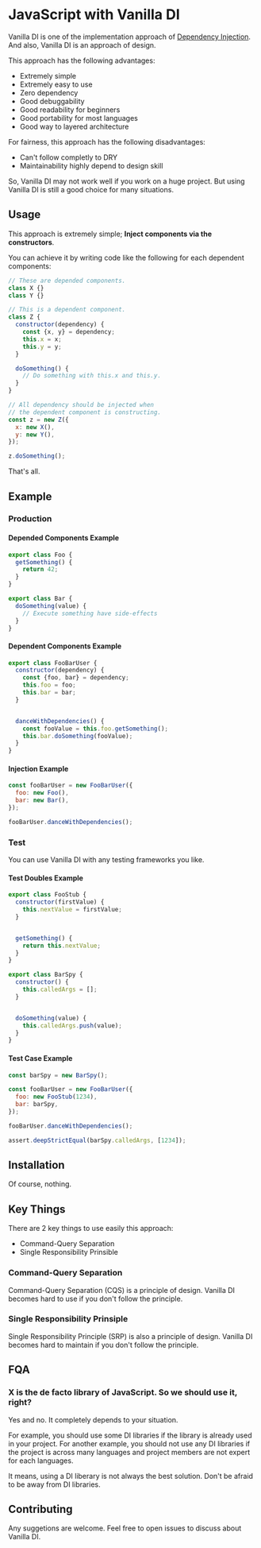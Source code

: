 JavaScript with Vanilla DI
==========================

Vanilla DI is one of the implementation approach of [Dependency Injection](https://en.wikipedia.org/wiki/Dependency_injection).
And also, Vanilla DI is an approach of design.

This approach has the following advantages:

- Extremely simple
- Extremely easy to use
- Zero dependency
- Good debuggability
- Good readability for beginners
- Good portability for most languages
- Good way to layered architecture

For fairness, this approach has the following disadvantages:

- Can't follow completly to DRY
- Maintainability highly depend to design skill

So, Vanilla DI may not work well if you work on a huge project.
But using Vanilla DI is still a good choice for many situations.



Usage
-----

This approach is extremely simple; **Inject components via the constructors**.

You can achieve it by writing code like the following for each dependent components:

```javascript
// These are depended components.
class X {}
class Y {}

// This is a dependent component.
class Z {
  constructor(dependency) {
	const {x, y} = dependency;
	this.x = x;
	this.y = y;
  }

  doSomething() {
    // Do something with this.x and this.y.
  }
}

// All dependency should be injected when
// the dependent component is constructing.
const z = new Z({
  x: new X(),
  y: new Y(),
});

z.doSomething();
```

That's all.



Example
-------

### Production
#### Depended Components Example

```javascript:foo.mjs
export class Foo {
  getSomething() {
    return 42;
  }
}
```

```javascript:bar.mjs
export class Bar {
  doSomething(value) {
    // Execute something have side-effects
  }
}
```

#### Dependent Components Example

```javascript:foo_bar_user.mjs
export class FooBarUser {
  constructor(dependency) {
    const {foo, bar} = dependency;
    this.foo = foo;
    this.bar = bar;
  }


  danceWithDependencies() {
    const fooValue = this.foo.getSomething();
    this.bar.doSomething(fooValue);
  }
}
``` 

#### Injection Example

```javascript:index.mjs
const fooBarUser = new FooBarUser({
  foo: new Foo(),
  bar: new Bar(),
});

fooBarUser.danceWithDependencies();
```



### Test

You can use Vanilla DI with any testing frameworks you like.



#### Test Doubles Example

```javascript:foo_stub.mjs
export class FooStub {
  constructor(firstValue) {
    this.nextValue = firstValue;
  }


  getSomething() {
    return this.nextValue;
  }
}
```

```javascript:bar_spy.js
export class BarSpy {
  constructor() {
    this.calledArgs = [];
  }


  doSomething(value) {
    this.calledArgs.push(value);
  }
}
```



#### Test Case Example

```javascript
const barSpy = new BarSpy();

const fooBarUser = new FooBarUser({
  foo: new FooStub(1234),
  bar: barSpy,
});

fooBarUser.danceWithDependencies();

assert.deepStrictEqual(barSpy.calledArgs, [1234]);
```



Installation
------------

Of course, nothing.



Key Things
----------

There are 2 key things to use easily this approach:

- Command-Query Separation
- Single Responsibility Prinsible


### Command-Query Separation

Command-Query Separation (CQS) is a principle of design.
Vanilla DI becomes hard to use if you don't follow the principle.



### Single Responsibility Prinsiple

Single Responsibility Principle (SRP) is also a principle of design.
Vanilla DI becomes hard to maintain if you don't follow the principle.



FQA
---

### X is the de facto library of JavaScript. So we should use it, right?

Yes and no. It completely depends to your situation.

For example, you should use some DI libraries if the library is already used in your project.
For another example, you should not use any DI libraries if the project is across many languages and project members are not expert for each languages.

It means, using a DI liberary is not always the best solution.
Don't be afraid to be away from DI libraries.



Contributing
------------

Any suggetions are welcome.
Feel free to open issues to discuss about Vanilla DI.

